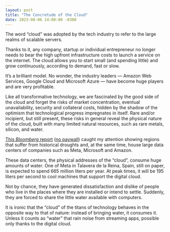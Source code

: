 ```yaml
---
layout: post
title: "The Concretude of the Cloud"
date: 2023-08-06 14:00:00 -0300
---
```

The word “cloud” was adopted by the tech industry to refer to the large realms of scalable servers.

Thanks to it, any company, startup or individual entrepreneur no longer needs to bear the high upfront infrastructure costs to launch a service on the internet. The cloud allows you to start small (and spending little) and grow continuously, according to demand, fast or slow.

It’s a brilliant model. No wonder, the industry leaders — Amazon Web Services, Google Cloud and Microsoft Azure — have become huge players and are very profitable.

Like all transformative technology, we are fascinated by the good side of the cloud and forget the risks of market concentration, eventual unavailability, security and collateral costs, hidden by the shadow of the optimism that technological progress impregnates in itself. Rare and/or incipient, but still present, these risks in general reveal the physical nature of the cloud, built with many limited natural resources, such as rare metals, silicon, and water.

[This *Bloomberg* report](https://www.bloomberg.com/news/articles/2023-07-26/extreme-heat-drought-drive-opposition-to-ai-data-centers) ([no paywall](https://archive.is/atLhX)) caught my attention showing regions that suffer from historical droughts and, at the same time, house large data centers of companies such as Meta, Microsoft and Amazon.

These data centers, the physical addresses of the “cloud”, consume huge amounts of water. One of Meta in Talavera de la Reina, Spain, still on paper, is expected to spend 665 million liters per year. At peak times, it will be 195 liters per second to cool machines that support the digital cloud.

Not by chance, they have generated dissatisfaction and dislike of people who live in the places where they are installed or intend to settle. Suddenly, they are forced to share the little water available with computers.

It is ironic that the “cloud” of the titans of technology behaves in the opposite way to that of nature: instead of bringing water, it consumes it. Unless it counts as “water” that rain noise from streaming apps, possible only thanks to the digital cloud.